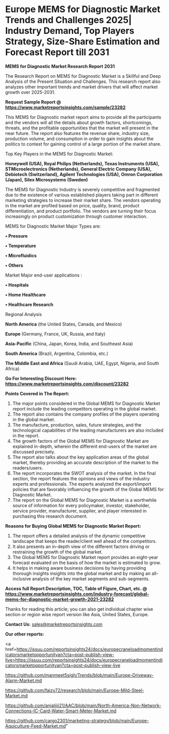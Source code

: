 # Europe MEMS for Diagnostic Market Trends and Challenges 2025| Industry Demand, Top Players Strategy, Size-Share Estimation and Forecast Report till 2031

<strong>MEMS for Diagnostic Market Research Report 2031</strong>

The Research Report on MEMS for Diagnostic Market is a Skillful and Deep Analysis of the Present Situation and Challenges. This research report also analyzes other important trends and market drivers that will affect market growth over 2025-2031.

<strong>Request Sample Report @ <a href=https://www.marketreportsinsights.com/sample/23282>https://www.marketreportsinsights.com/sample/23282</a></strong>

This MEMS for Diagnostic market report aims to provide all the participants and the vendors will all the details about growth factors, shortcomings, threats, and the profitable opportunities that the market will present in the near future. The report also features the revenue share, industry size, production volume, and consumption in order to gain insights about the politics to contest for gaining control of a large portion of the market share.

Top Key Players in the MEMS for Diagnostic Market:

<strong>Honeywell (USA), Royal Philips (Netherlands), Texas Instruments (USA), STMicroelectronics (Netherlands), General Electric Company (USA), Debiotech (Switzerland), Agilent Technologies (USA), Omron Corporation (Japan), Silex Microsystems (Sweden)</strong>

The MEMS for Diagnostic Industry is severely competitive and fragmented due to the existence of various established players taking part in different marketing strategies to increase their market share. The vendors operating in the market are profiled based on price, quality, brand, product differentiation, and product portfolio. The vendors are turning their focus increasingly on product customization through customer interaction.

MEMS for Diagnostic Market Major Types are:

<strong>• Pressure

• Temperature

• Microfluidics

• Others</strong>

Market Major end-user applications :

<strong>• Hospitals

• Home Healthcare

• Healthcare Research</strong>

Regional Analysis

</u><strong><b>North America</b></strong> (the United States, Canada, and Mexico)

<strong><b>Europe </b></strong>(Germany, France, UK, Russia, and Italy)

<strong><b>Asia-Pacific</b></strong> (China, Japan, Korea, India, and Southeast Asia)

<strong><b>South America</b></strong> (Brazil, Argentina, Colombia, etc.)

<strong><b>The Middle East and Africa</b></strong> (Saudi Arabia, UAE, Egypt, Nigeria, and South Africa)

<strong>Go For Interesting Discount Here: <a href=https://www.marketreportsinsights.com/discount/23282>https://www.marketreportsinsights.com/discount/23282</a></strong>

<strong>Points Covered in The Report:</strong>
<ol>
  <li>The major points considered in the Global MEMS for Diagnostic Market report include the leading competitors operating in the global market.</li>
  <li>The report also contains the company profiles of the players operating in the global market.</li>
  <li>The manufacture, production, sales, future strategies, and the technological capabilities of the leading manufacturers are also included in the report.</li>
  <li>The growth factors of the Global MEMS for Diagnostic Market are explained in-depth, wherein the different end-users of the market are discussed precisely.</li>
  <li>The report also talks about the key application areas of the global market, thereby providing an accurate description of the market to the readers/users.</li>
  <li>The report incorporates the SWOT analysis of the market. In the final section, the report features the opinions and views of the industry experts and professionals. The experts analyzed the export/import policies that are favorably influencing the growth of the Global MEMS for Diagnostic Market.</li>
  <li>The report on the Global MEMS for Diagnostic Market is a worthwhile source of information for every policymaker, investor, stakeholder, service provider, manufacturer, supplier, and player interested in purchasing this research document.</li>
</ol>
<strong>Reasons for Buying Global MEMS for Diagnostic Market Report:</strong>

<ol>
  <li>The report offers a detailed analysis of the dynamic competitive landscape that keeps the reader/client well ahead of the competitors.</li>
  <li>It also presents an in-depth view of the different factors driving or restraining the growth of the global market.</li>
  <li>The Global MEMS for Diagnostic Market report provides an eight-year forecast evaluated on the basis of how the market is estimated to grow.</li>
  <li>It helps in making aware business decisions by having providing thorough insights insights into the global market and by making an all-inclusive analysis of the key market segments and sub-segments.</li>
</ol>
<strong>Access full Report Description, TOC, Table of Figure, Chart, etc. @ <a href=https://www.marketreportsinsights.com/industry-forecast/global-mems-for-diagnostic-market-growth-2021-23282>https://www.marketreportsinsights.com/industry-forecast/global-mems-for-diagnostic-market-growth-2021-23282</a></strong>


Thanks for reading this article; you can also get individual chapter wise section or region wise report version like Asia, United States, Europe.

<strong>Contact Us:</strong>
sales@marketreportsinsights.com

<strong>Our other reports:</strong>

<a href=https://issuu.com/reportsinsights24/docs/europecraneloadmomentindicatorsmarketopportunityan?cta=post-publish-view-live>https://issuu.com/reportsinsights24/docs/europecraneloadmomentindicatorsmarketopportunityan?cta=post-publish-view-live</a>

<a href=https://github.com/manmeet5sigh/Trends/blob/main/Europe-Driveway-Alarm-Market.md>https://github.com/manmeet5sigh/Trends/blob/main/Europe-Driveway-Alarm-Market.md</a>

<a href=https://github.com/faizy72/research/blob/main/Europe-Mild-Steel-Market.md>https://github.com/faizy72/research/blob/main/Europe-Mild-Steel-Market.md</a>

<a href=https://github.com/anjaliiii21/AAC/blob/main/North-America-Non-Network-Connections-IC-Card-Water-Smart-Meter-Market.md>https://github.com/anjaliiii21/AAC/blob/main/North-America-Non-Network-Connections-IC-Card-Water-Smart-Meter-Market.md</a>

<a href=https://github.com/cargo2301/marketing-strategy/blob/main/Europe-Aquiculture-Feed-Market.md>https://github.com/cargo2301/marketing-strategy/blob/main/Europe-Aquiculture-Feed-Market.md</a>"
